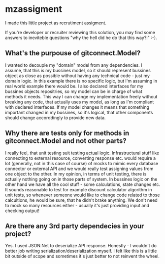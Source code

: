 # mzassigment
I made this little project as recrutiment assigment.

If you're developer or recruiter reviewing this solution, you may find some answers to ineviteble questions "why the hell did he do that this way?!" :-).

## What's the purpouse of gitconnect.Model?
I wanted to decouple my "domain" model from any dependencies. I assume, that this is my bussines model, so it should represent bussines object as close as possible without having any technical code - just my domain logic. In this example there is no specific logic, but I'm assuming in real world example there would be. I also declared interfaces for my bussines objects repositries, so my model can be in charge of what methods it needs. This way I can change my implementation freely without breaking any code, that actually uses my model, as long as I'm compliant with declared interfaces. If my model changes it means that something important changed in my bussines, so it's logical, that other components should change accorddingly to provide new data. 

## Why there are tests only for methods in gitconnect.Model and not other parts?
I really feel, that unit testing suit testing actual logic. Infrastructural stuff like connecting to external resource, converting response etc. would require a lot (generally, not in this case of course) of mocks to mimic every database connector or external API and we would really test assigning values from one object to the other. In my opinion, in terms of unit testing, there is actually nothing going on in those parts of system. In bussines logic on the other hand we have all the cool stuff - some calculations, state changes etc. It sounds reasonable to test for example discount calculator algorithm in unit tests, so whenever someone would like to change code related to those calcultions, he would be sure, that he didn't brake anything. We don't need to mock so many resources either - usually it's just providing input and checking output!

## Are there any 3rd party dependecies in your project?
Yes. I used JSON.Net to deserialize API response. Honestly - I wouldn't do better job writing serialization/deserialization myself. I felt like this is a little bit outside of scope and sometimes it's just better to not reinvent the wheel.